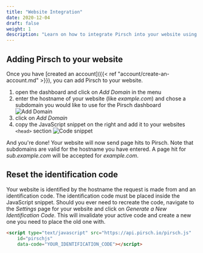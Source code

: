 ```yaml
---
title: "Website Integration"
date: 2020-12-04
draft: false
weight: 1
description: "Learn on how to integrate Pirsch into your website using JavaScript."
---
```


## Adding Pirsch to your website

Once you have [created an account]({{<  ref "account/create-an-account.md"  >}}), you can add Pirsch to your website.

1. open the dashboard and click on *Add Domain* in the menu
2. enter the hostname of your website (like *example.com*) and chose a subdomain you would like to use for the Pirsch dashboard ![Add Domain](/integration/add-domain.png)
3. click on *Add Domain*
4. copy the JavaScript snippet on the right and add it to your websites `<head>` section ![Code snippet](/integration/add-domain-snippet.png)

And you're done! Your website will now send page hits to Pirsch. Note that subdomains are valid for the hostname you have entered. A page hit for *sub.example.com* will be accepted for *example.com*.

## Reset the identification code

Your website is identified by the hostname the request is made from and an identification code. The identification code must be placed inside the JavaScript snippet. Should you ever need to recreate the code, navigate to the *Settings* page for your website and click on *Generate a New Identification Code*. This will invalidate your active code and create a new one you need to place the old one with.

```html
<script type="text/javascript" src="https://api.pirsch.io/pirsch.js" 
    id="pirschjs" 
    data-code="YOUR_IDENTIFICATION_CODE"></script>
```
